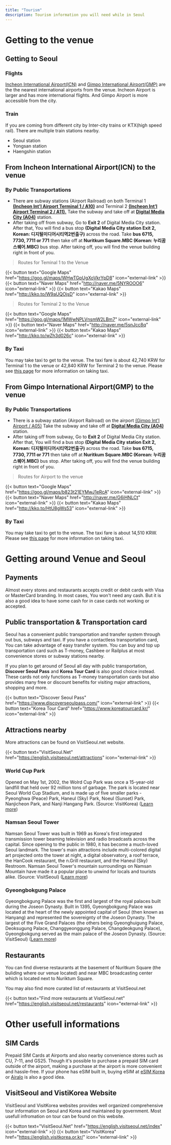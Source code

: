 ```yaml
---
title: "Tourism"
description: Tourism information you will need while in Seoul
---
```


# Getting to the venue

## Getting to Seoul

### Flights

[Incheon International Airport(ICN)](https://www.airport.kr/) and [Gimpo International Airport(GMP)](https://www.airport.co.kr/gimpoeng/index.do) are the the nearest international airports from the venue.
Incheon Airport is larger and has more international flights. And Gimpo Airport is more accessible from the city.

### Train

If you are coming from different city by Inter-city trains or KTX(high speed rail). There are multiple train stations nearby.
- Seoul station
- Yongsan station
- Haengshin station


## From Incheon International Airport(ICN) to the venue

### By Public Transportations

- There are subway stations (Airport Railroad) on both Terminal 1 [**(Incheon Int’l Airport Terminal 1 / A10)**](https://www.arex.or.kr/station/info.do?stnCd=100&menuNo=MN201503300000000014&langCd=en_US&device=Normal) and Terminal 2 [**(Incheon Int’l Airport Terminal 2 / A11).**](https://www.arex.or.kr/station/info.do?stnCd=110&menuNo=MN201801130000000001&langCd=en_US&device=Normal) Take the subway and take off at [**Digital Media City (A04)**](https://www.arex.or.kr/station/info.do?stnCd=040&menuNo=MN201503300000000023&langCd=en_US&device=Normal) station.
- After taking off from subway, Go to **Exit 2** of Digital Media City station. After that, You will find a bus stop **(Digital Media City station Exit 2, Korean: 디지털미디어시티역2번출구)** across the road. Take **bus 6715, 7730, 7711 or 771** then take off at **Nuritkum Square.MBC (Korean: 누리꿈스퀘어.MBC)** bus stop. After taking off, you will find the venue building right in front of you.

> Routes for Teminal 1 to the Venue  

{{< button text="Google Maps" href="https://goo.gl/maps/WHwTGpUgXoVkrYpD8" icon="external-link" >}}
{{< button text="Naver Maps" href="http://naver.me/5NYROOO6" icon="external-link" >}}
{{< button text="Kakao Maps" href="http://kko.to/W9aUQOjsD" icon="external-link" >}}

> Routes for Teminal 2 to the Venue  

{{< button text="Google Maps" href="https://goo.gl/maps/1MWwNPLVnsmW2LBm7" icon="external-link" >}}
{{< button text="Naver Maps" href="http://naver.me/5snJcc8q" icon="external-link" >}}
{{< button text="Kakao Maps" href="http://kko.to/wZh3d026c" icon="external-link" >}}

### By Taxi
You may take taxi to get to the venue. The taxi fare is about 42,740 KRW for Terminal 1 to the venue or 42,840 KRW for Terminal 2 to the venue. Please see [this page](https://www.airport.kr/ap/en/tpt/pblcTptTaxi.do) for more information on taking taxi.

## From Gimpo International Airport(GMP) to the venue

### By Public Transportations

- There is a subway station (Airport Railroad) on the airport [(Gimpo Int'l Airport / A05)](https://www.arex.or.kr/station/info.do?stnCd=050&menuNo=MN201503300000000022&langCd=en_US&device=Normal) Take the subway and take off at [**Digital Media City (A04)**](https://www.arex.or.kr/station/info.do?stnCd=040&menuNo=MN201503300000000023&langCd=en_US&device=Normal) station.
- After taking off from subway, Go to **Exit 2** of Digital Media City station. After that, You will find a bus stop **(Digital Media City station Exit 2, Korean: 디지털미디어시티역2번출구)** across the road. Take **bus 6715, 7730, 7711 or 771** then take off at **Nuritkum Square.MBC (Korean: 누리꿈스퀘어.MBC)** bus stop. After taking off, you will find the venue building right in front of you.

> Routes for Airport to the venue 

{{< button text="Google Maps" href="https://goo.gl/maps/b823t21EYMwJ1eRcA" icon="external-link" >}}
{{< button text="Naver Maps" href="http://naver.me/G6iHNLCt" icon="external-link" >}}
{{< button text="Kakao Maps" href="http://kko.to/HtU8gWs53" icon="external-link" >}}

### By Taxi
You may take taxi to get to the venue. The taxi fare is about 14,510 KRW. Please see [this page](https://www.airport.co.kr/gimpoeng/cms/frCon/index.do?MENU_ID=270&CONTENTS_NO=4) for more information on taking taxi.

# Getting around Venue and Seoul

## Payments
Almost every stores and restaurants accepts credit or debit cards with Visa or MasterCard branding. In most cases, You won't need any cash. But it is also a good idea to have some cash for in case cards not working or accepted. 

## Public transportation & Transportation card
Seoul has a convenient public transportation and transfer system through out bus, subways and taxi. If you have a contactless transportation card, You can take advantage of easy transfer system. You can buy and top up transportation card such as T-money, Cashbee or Railplus at most convenience stores or subway stations nearby.

If you plan to get around of Seoul all day with public transportation, **Discover Seoul Pass** and **Korea Tour Card** is also good choice instead. These cards not only functions as T-money transportation cards but also provides many free or discount benefits for visiting major attractions, shopping and more.

{{< button text="Discover Seoul Pass" href="https://www.discoverseoulpass.com/" icon="external-link" >}}
{{< button text="Korea Tour Card" href="https://www.koreatourcard.kr/" icon="external-link" >}}

## Attractions nearby

More attractions can be found on VisitSeoul.net website.

{{< button text="VisitSeoul.Net" href="https://english.visitseoul.net/attractions" icon="external-link" >}}

### World Cup Park
Opened on May 1st, 2002, the Wolrd Cup Park was once a 15-year-old landfill that held over 92 million tons of garbage. The park is located near Seoul World Cup Stadium, and is made up of five smaller parks - Pyeonghwa (Peace) Park, Haneul (Sky) Park, Noeul (Sunset) Park, Nanjicheon Park, and Nanji Hangang Park. (Source: VisitKorea) ([Learn more](https://english.visitkorea.or.kr/enu/ATR/SI_EN_3_1_1_1.jsp?cid=264454))

### Namsan Seoul Tower
Namsan Seoul Tower was built in 1969 as Korea's first integrated transmission tower beaming television and radio broadcasts across the capital. Since opening to the public in 1980, it has become a much-loved Seoul landmark. The tower's main attractions include multi-colored digital art projected onto the tower at night, a digital observatory, a roof terrace, the HanCook restaurant, the n.Grill restaurant, and the Haneul (Sky) Restroom. Namsan Seoul Tower's mountain surroundings on Namsan Mountain have made it a popular place to unwind for locals and tourists alike. (Source: VisitSeoul) ([Learn more](https://english.visitseoul.net/attractions/Namsan-Seoul-Tower_/37))

### Gyeongbokgung Palace
Gyeongbokgung Palace was the first and largest of the royal palaces built during the Joseon Dynasty. Built in 1395, Gyeongbokgung Palace was located at the heart of the newly appointed capital of Seoul (then known as Hanyang) and represented the sovereignty of the Joseon Dynasty. The largest of the Five Grand Palaces (the others being Gyeonghuigung Palace, Deoksugung Palace, Changgyeonggung Palace, Changdeokgung Palace), Gyeongbokgung served as the main palace of the Joseon Dynasty. (Source: VisitSeoul)  ([Learn more](https://english.visitseoul.net/attractions/Gyeongbokgung_/73))

## Restaurants

You can find diverse restaurants at the basement of Nuritkum Square (the buliding where our venue located) and near MBC broadcasting center which is located next to Nuriktum Square.

You may also find more curated list of restaurants at VisitSeoul.net

{{< button text="Find more restaurants at VisitSeoul.net" href="https://english.visitseoul.net/restaurants" icon="external-link" >}}

# Other usefull informations

## SIM Cards
Prepaid SIM Cards at Airports and also nearby convenience stores such as CU, 7-11, and GS25. Though it's possible to purchase a prepaid SIM card outside of the airport, making a purchase at the airport is more convenient and hassle-free. If your phone has eSIM built in, buying eSIM at [eSIM Korea](https://esimkorea.net/) or [Airalo](https://www.airalo.com/) is also a good idea.

## VisitSeoul and VistiKorea Website

VisitSeoul and VisitKorea websites provides well organized comprehensive tour information on Seoul and Korea and maintained by government. Most usefull infromation on tour can be found on this website.

{{< button text="VisitSeoul.Net" href="https://english.visitseoul.net/index" icon="external-link" >}}
{{< button text="VisitKorea" href="https://english.visitkorea.or.kr/" icon="external-link" >}}
